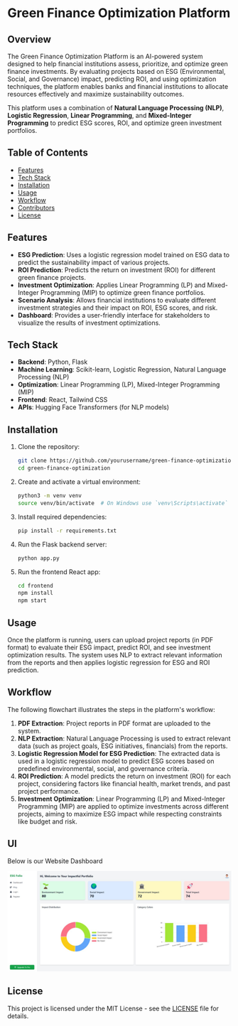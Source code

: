 # Green Finance Optimization Platform

## Overview

The Green Finance Optimization Platform is an AI-powered system designed to help financial institutions assess, prioritize, and optimize green finance investments. By evaluating projects based on ESG (Environmental, Social, and Governance) impact, predicting ROI, and using optimization techniques, the platform enables banks and financial institutions to allocate resources effectively and maximize sustainability outcomes.

This platform uses a combination of **Natural Language Processing (NLP)**, **Logistic Regression**, **Linear Programming**, and **Mixed-Integer Programming** to predict ESG scores, ROI, and optimize green investment portfolios.

## Table of Contents

- [Features](#features)
- [Tech Stack](#tech-stack)
- [Installation](#installation)
- [Usage](#usage)
- [Workflow](#workflow)
- [Contributors](#contributors)
- [License](#license)

## Features

- **ESG Prediction**: Uses a logistic regression model trained on ESG data to predict the sustainability impact of various projects.
- **ROI Prediction**: Predicts the return on investment (ROI) for different green finance projects.
- **Investment Optimization**: Applies Linear Programming (LP) and Mixed-Integer Programming (MIP) to optimize green finance portfolios.
- **Scenario Analysis**: Allows financial institutions to evaluate different investment strategies and their impact on ROI, ESG scores, and risk.
- **Dashboard**: Provides a user-friendly interface for stakeholders to visualize the results of investment optimizations.

## Tech Stack

- **Backend**: Python, Flask
- **Machine Learning**: Scikit-learn, Logistic Regression, Natural Language Processing (NLP)
- **Optimization**: Linear Programming (LP), Mixed-Integer Programming (MIP)
- **Frontend**: React, Tailwind CSS
- **APIs**: Hugging Face Transformers (for NLP models)

## Installation

1. Clone the repository:

   ```bash
   git clone https://github.com/yourusername/green-finance-optimization.git
   cd green-finance-optimization
   ```

2. Create and activate a virtual environment:

   ```bash
   python3 -m venv venv
   source venv/bin/activate  # On Windows use `venv\Scripts\activate`
   ```

3. Install required dependencies:

   ```bash
   pip install -r requirements.txt
   ```

4. Run the Flask backend server:

   ```bash
   python app.py
   ```

5. Run the frontend React app:
   ```bash
   cd frontend
   npm install
   npm start
   ```

## Usage

Once the platform is running, users can upload project reports (in PDF format) to evaluate their ESG impact, predict ROI, and see investment optimization results. The system uses NLP to extract relevant information from the reports and then applies logistic regression for ESG and ROI prediction.

## Workflow

The following flowchart illustrates the steps in the platform's workflow:

1. **PDF Extraction**: Project reports in PDF format are uploaded to the system.
2. **NLP Extraction**: Natural Language Processing is used to extract relevant data (such as project goals, ESG initiatives, financials) from the reports.
3. **Logistic Regression Model for ESG Prediction**: The extracted data is used in a logistic regression model to predict ESG scores based on predefined environmental, social, and governance criteria.
4. **ROI Prediction**: A model predicts the return on investment (ROI) for each project, considering factors like financial health, market trends, and past project performance.
5. **Investment Optimization**: Linear Programming (LP) and Mixed-Integer Programming (MIP) are applied to optimize investments across different projects, aiming to maximize ESG impact while respecting constraints like budget and risk.

## UI

Below is our Website Dashboard

![Platform UI](images/dashboard.jpg)

## License

This project is licensed under the MIT License - see the [LICENSE](LICENSE) file for details.
